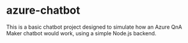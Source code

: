 # azure-chatbot
 This is a basic chatbot project designed to simulate how an Azure QnA Maker chatbot would work, using a simple Node.js backend.
